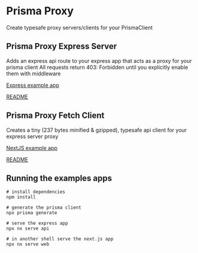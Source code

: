 # Prisma Proxy

Create typesafe proxy servers/clients for your PrismaClient

## Prisma Proxy Express Server

Adds an express api route to your express app that acts as a proxy for your prisma client
All requests return 403: Forbidden until you explicitly enable them with middleware

[Express example app](apps/api/src/main.ts)

[README](libs/prisma-proxy-express-server/README.md)

## Prisma Proxy Fetch Client

Creates a tiny (237 bytes minified & gzipped), typesafe api client for your express server proxy

[NextJS example app](apps/web/pages/index.tsx)

[README](libs/prisma-proxy-fetch-client/README.md)

## Running the examples apps

```
# install dependencies
npm install

# generate the prisma client
npx prisma generate

# serve the express app
npx nx serve api

# in another shell serve the next.js app
npx nx serve web
```
